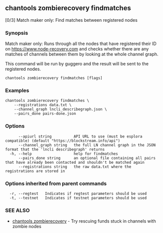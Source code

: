 ## chantools zombierecovery findmatches

[0/3] Match maker only: Find matches between registered nodes

### Synopsis

Match maker only: Runs through all the nodes that have
registered their ID on https://www.node-recovery.com and checks whether there
are any matches of channels between them by looking at the whole channel graph.

This command will be run by guggero and the result will be sent to the
registered nodes.

```
chantools zombierecovery findmatches [flags]
```

### Examples

```
chantools zombierecovery findmatches \
	--registrations data.txt \
	--channel_graph lncli_describegraph.json \
	--pairs_done pairs-done.json
```

### Options

```
      --apiurl string          API URL to use (must be esplora compatible) (default "https://blockstream.info/api")
      --channel_graph string   the full LN channel graph in the JSON format that the 'lncli describegraph' returns
  -h, --help                   help for findmatches
      --pairs_done string      an optional file containing all pairs that have already been contacted and shouldn't be matched again
      --registrations string   the raw data.txt where the registrations are stored in
```

### Options inherited from parent commands

```
  -r, --regtest   Indicates if regtest parameters should be used
  -t, --testnet   Indicates if testnet parameters should be used
```

### SEE ALSO

* [chantools zombierecovery](chantools_zombierecovery.md)	 - Try rescuing funds stuck in channels with zombie nodes

